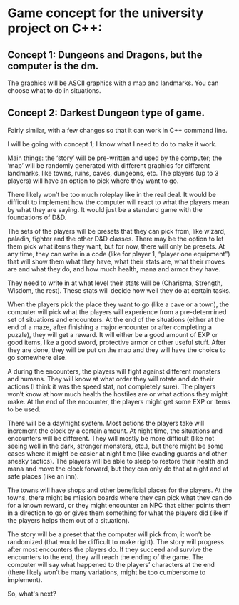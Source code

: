 # Game concept for the university project on C++:

## Concept 1: Dungeons and Dragons, but the computer is the dm. 
The graphics will be ASCII graphics with a map and landmarks. You can choose what to do in situations.

## Concept 2: Darkest Dungeon type of game. 
Fairly similar, with a few changes so that it can work in C++ command line.

I will be going with concept 1; I know what I need to do to make it work.

Main things: the ‘story’ will be pre-written and used by the computer; the ‘map’ will be randomly generated with different graphics for different landmarks, like towns, ruins, caves, dungeons, etc. The players (up to 3 players) will have an option to pick where they want to go. 

There likely won’t be too much roleplay like in the real deal. It would be difficult to implement how the computer will react to what the players mean by what they are saying. It would just be a standard game with the foundations of D&D.

The sets of the players will be presets that they can pick from, like wizard, paladin, fighter and the other D&D classes. There may be the option to let them pick what items they want, but for now, there will only be presets. At any time, they can write in a code (like for player 1, “player one equipment”) that will show them what they have, what their stats are, what their moves are and what they do, and how much health, mana and armor they have.

They need to write in at what level their stats will be (Charisma, Strength, Wisdom, the rest). These stats will decide how well they do at certain tasks.

When the players pick the place they want to go (like a cave or a town), the computer will pick what the players will experience from a pre-determined set of situations and encounters. At the end of the situations (either at the end of a maze, after finishing a major encounter or after completing a puzzle), they will get a reward. It will either be a good amount of EXP or good items, like a good sword, protective armor or other useful stuff. After they are done, they will be put on the map and they will have the choice to go somewhere else.

A during the encounters, the players will fight against different monsters and humans. They will know at what order they will rotate and do their actions (I think it was the speed stat, not completely sure). The players won’t know at how much health the hostiles are or what actions they might make. At the end of the encounter, the players might get some EXP or items to be used.

There will be a day/night system. Most actions the players take will increment the clock by a certain amount. At night time, the situations and encounters will be different. They will mostly be more difficult (like not seeing well in the dark, stronger monsters, etc.), but there might be some cases where it might be easier at night time (like evading guards and other sneaky tactics). The players will be able to sleep to restore their health and mana and move the clock forward, but they can only do that at night and at safe places (like an inn).

The towns will have shops and other beneficial places for the players. At the towns, there might be mission boards where they can pick what they can do for a known reward, or they might encounter an NPC that either points them in a direction to go or gives them something for what the players did (like if the players helps them out of a situation).

The story will be a preset that the computer will pick from, it won’t be randomized (that would be difficult to make right). The story will progress after most encounters the players do. If they succeed and survive the encounters to the end, they will reach the ending of the game. The computer will say what happened to the players’ characters at the end (there likely won’t be many variations, might be too cumbersome to implement).

So, what's next?


